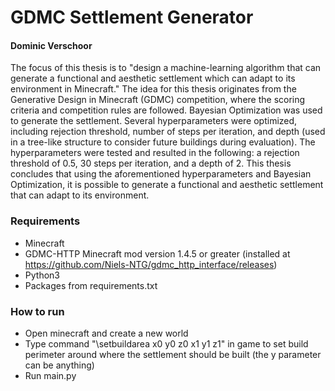 # GDMC Settlement Generator
#### Dominic Verschoor


The focus of this thesis is to "design a machine-learning algorithm that can generate a functional and aesthetic settlement which can adapt to its environment in Minecraft." The idea for this thesis originates from the Generative Design in Minecraft (GDMC) competition, where the scoring criteria and competition rules are followed. Bayesian Optimization was used to generate the settlement. Several hyperparameters were optimized, including rejection threshold, number of steps per iteration, and depth (used in a tree-like structure to consider future buildings during evaluation). The hyperparameters were tested and resulted in the following: a rejection threshold of 0.5, 30 steps per iteration, and a depth of 2. This thesis concludes that using the aforementioned hyperparameters and Bayesian Optimization, it is possible to generate a functional and aesthetic settlement that can adapt to its environment.

### Requirements
- Minecraft
- GDMC-HTTP Minecraft mod version 1.4.5 or greater (installed at https://github.com/Niels-NTG/gdmc_http_interface/releases)
- Python3
- Packages from requirements.txt

### How to run
- Open minecraft and create a new world
- Type command "\setbuildarea x0 y0 z0 x1 y1 z1" in game to set build perimeter around where the settlement should be built (the y parameter can be anything)
- Run main.py
